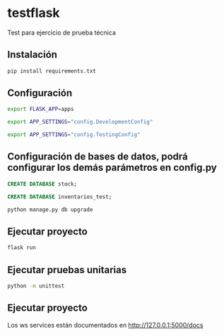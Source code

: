 # testflask
Test para ejercicio de prueba técnica


## Instalación

```bash
pip install requirements.txt
```

## Configuración

```bash
export FLASK_APP=apps
```
```bash
export APP_SETTINGS="config.DevelopmentConfig"
```
```bash
export APP_SETTINGS="config.TestingConfig"
```

## Configuración de bases de datos, podrá configurar los demás parámetros en config.py
```sql
CREATE DATABASE stock;
```
```sql
CREATE DATABASE inventarios_test;
```
```bash
python manage.py db upgrade
```

## Ejecutar proyecto
```bash
flask run
```

## Ejecutar pruebas unitarias
```bash
python -m unittest
```

## Ejecutar proyecto
Los ws services están documentados en http://127.0.0.1:5000/docs



